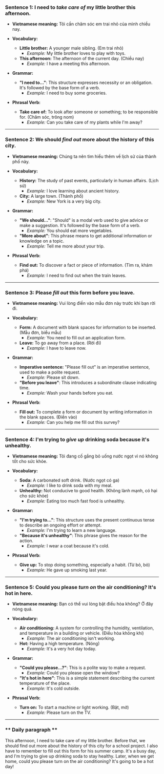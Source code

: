 ### **Sentence 1: I need to *take care of* my little brother this afternoon.**

*   **Vietnamese meaning:** Tôi cần chăm sóc em trai nhỏ của mình chiều nay.

*   **Vocabulary:**
    *   **Little brother:** A younger male sibling. (Em trai nhỏ)
        *   *Example:* My little brother loves to play with toys.
    *   **This afternoon:** The afternoon of the current day. (Chiều nay)
        *   *Example:* I have a meeting this afternoon.

*   **Grammar:**
    *   **"I need to..."**: This structure expresses necessity or an obligation. It's followed by the base form of a verb.
        *   *Example:* I need to buy some groceries.

*   **Phrasal Verb:**
    *   **Take care of:** To look after someone or something; to be responsible for. (Chăm sóc, trông nom)
        *   *Example:* Can you take care of my plants while I'm away?

---

### **Sentence 2: We should *find out* more about the history of this city.**

*   **Vietnamese meaning:** Chúng ta nên tìm hiểu thêm về lịch sử của thành phố này.

*   **Vocabulary:**
    *   **History:** The study of past events, particularly in human affairs. (Lịch sử)
        *   *Example:* I love learning about ancient history.
    *   **City:** A large town. (Thành phố)
        *   *Example:* New York is a very big city.

*   **Grammar:**
    *   **"We should..."**: "Should" is a modal verb used to give advice or make a suggestion. It's followed by the base form of a verb.
        *   *Example:* You should eat more vegetables.
    *   **"More about"**: This phrase means to get additional information or knowledge on a topic.
        *   *Example:* Tell me more about your trip.

*   **Phrasal Verb:**
    *   **Find out:** To discover a fact or piece of information. (Tìm ra, khám phá)
        *   *Example:* I need to find out when the train leaves.

---

### **Sentence 3: Please *fill out* this form before you leave.**

*   **Vietnamese meaning:** Vui lòng điền vào mẫu đơn này trước khi bạn rời đi.

*   **Vocabulary:**
    *   **Form:** A document with blank spaces for information to be inserted. (Mẫu đơn, biểu mẫu)
        *   *Example:* You need to fill out an application form.
    *   **Leave:** To go away from a place. (Rời đi)
        *   *Example:* I have to leave now.

*   **Grammar:**
    *   **Imperative sentence:** "Please fill out" is an imperative sentence, used to make a polite request.
        *   *Example:* Please sit down.
    *   **"Before you leave"**: This introduces a subordinate clause indicating time.
        *   *Example:* Wash your hands before you eat.

*   **Phrasal Verb:**
    *   **Fill out:** To complete a form or document by writing information in the blank spaces. (Điền vào)
        *   *Example:* Can you help me fill out this survey?

---

### **Sentence 4: I'm trying to *give up* drinking soda because it's unhealthy.**

*   **Vietnamese meaning:** Tôi đang cố gắng bỏ uống nước ngọt vì nó không tốt cho sức khỏe.

*   **Vocabulary:**
    *   **Soda:** A carbonated soft drink. (Nước ngọt có ga)
        *   *Example:* I like to drink soda with my meal.
    *   **Unhealthy:** Not conducive to good health. (Không lành mạnh, có hại cho sức khỏe)
        *   *Example:* Eating too much fast food is unhealthy.

*   **Grammar:**
    *   **"I'm trying to..."**: This structure uses the present continuous tense to describe an ongoing effort or attempt.
        *   *Example:* I'm trying to learn a new language.
    *   **"Because it's unhealthy"**: This phrase gives the reason for the action.
        *   *Example:* I wear a coat because it's cold.

*   **Phrasal Verb:**
    *   **Give up:** To stop doing something, especially a habit. (Từ bỏ, bỏ)
        *   *Example:* He gave up smoking last year.

---

### **Sentence 5: Could you please *turn on* the air conditioning? It's hot in here.**

*   **Vietnamese meaning:** Bạn có thể vui lòng bật điều hòa không? Ở đây nóng quá.

*   **Vocabulary:**
    *   **Air conditioning:** A system for controlling the humidity, ventilation, and temperature in a building or vehicle. (Điều hòa không khí)
        *   *Example:* The air conditioning isn't working.
    *   **Hot:** Having a high temperature. (Nóng)
        *   *Example:* It's a very hot day today.

*   **Grammar:**
    *   **"Could you please...?"**: This is a polite way to make a request.
        *   *Example:* Could you please open the window?
    *   **"It's hot in here"**: This is a simple statement describing the current temperature of the place.
        *   *Example:* It's cold outside.

*   **Phrasal Verb:**
    *   **Turn on:** To start a machine or light working. (Bật, mở)
        *   *Example:* Please turn on the TV.

---

### ** Daily paragraph **

This afternoon, I need to take care of my little brother. Before that, we should find out more about the history of this city for a school project. I also have to remember to fill out this form for his summer camp. It's a busy day, and I'm trying to give up drinking soda to stay healthy. Later, when we get home, could you please turn on the air conditioning? It's going to be a hot day!
